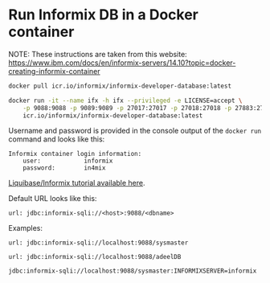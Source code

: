 # Run Informix DB in a Docker container

NOTE: These instructions are taken from this website: https://www.ibm.com/docs/en/informix-servers/14.10?topic=docker-creating-informix-container

```sh
docker pull icr.io/informix/informix-developer-database:latest

docker run -it --name ifx -h ifx --privileged -e LICENSE=accept \
    -p 9088:9088 -p 9089:9089 -p 27017:27017 -p 27018:27018 -p 27883:27883 \
    icr.io/informix/informix-developer-database:latest
```

Username and password is provided in the console output of the `docker run` command and looks like this:

```log
Informix container login information:
    user:            informix
    password:        in4mix
```

[Liquibase/Informix tutorial available here](https://contribute.liquibase.com/extensions-integrations/directory/database-tutorials/informix/).

Default URL looks like this:

`url: jdbc:informix-sqli://<host>:9088/<dbname>`

Examples:

`url: jdbc:informix-sqli://localhost:9088/sysmaster`

`url: jdbc:informix-sqli://localhost:9088/adeelDB`

`jdbc:informix-sqli://localhost:9088/sysmaster:INFORMIXSERVER=informix`

